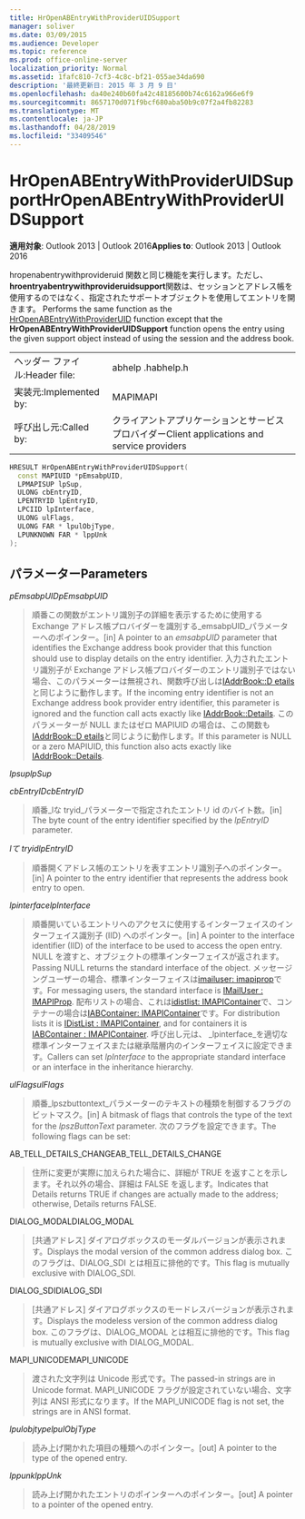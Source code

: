 ```yaml
---
title: HrOpenABEntryWithProviderUIDSupport
manager: soliver
ms.date: 03/09/2015
ms.audience: Developer
ms.topic: reference
ms.prod: office-online-server
localization_priority: Normal
ms.assetid: 1fafc810-7cf3-4c8c-bf21-055ae34da690
description: '最終更新日: 2015 年 3 月 9 日'
ms.openlocfilehash: da40e240b60fa42c48185600b74c6162a966e6f9
ms.sourcegitcommit: 8657170d071f9bcf680aba50b9c07f2a4fb82283
ms.translationtype: MT
ms.contentlocale: ja-JP
ms.lasthandoff: 04/28/2019
ms.locfileid: "33409546"
---
```

# <a name="hropenabentrywithprovideruidsupport"></a><span data-ttu-id="a0205-103">HrOpenABEntryWithProviderUIDSupport</span><span class="sxs-lookup"><span data-stu-id="a0205-103">HrOpenABEntryWithProviderUIDSupport</span></span>

  
  
<span data-ttu-id="a0205-104">**適用対象**: Outlook 2013 | Outlook 2016</span><span class="sxs-lookup"><span data-stu-id="a0205-104">**Applies to**: Outlook 2013 | Outlook 2016</span></span> 
  
<span data-ttu-id="a0205-105">hropenabentrywithprovideruid 関数と同じ機能を実行します。ただし、 **hroentryabentrywithprovideruidsupport**関数は、セッションとアドレス帳を使用するのではなく、指定されたサポートオブジェクトを使用してエントリを開きます。 [](hropenabentrywithprovideruid.md)</span><span class="sxs-lookup"><span data-stu-id="a0205-105">Performs the same function as the [HrOpenABEntryWithProviderUID](hropenabentrywithprovideruid.md) function except that the **HrOpenABEntryWithProviderUIDSupport** function opens the entry using the given support object instead of using the session and the address book.</span></span> 
  
|||
|:-----|:-----|
|<span data-ttu-id="a0205-106">ヘッダー ファイル:</span><span class="sxs-lookup"><span data-stu-id="a0205-106">Header file:</span></span>  <br/> |<span data-ttu-id="a0205-107">abhelp .h</span><span class="sxs-lookup"><span data-stu-id="a0205-107">abhelp.h</span></span>  <br/> |
|<span data-ttu-id="a0205-108">実装元:</span><span class="sxs-lookup"><span data-stu-id="a0205-108">Implemented by:</span></span>  <br/> |<span data-ttu-id="a0205-109">MAPI</span><span class="sxs-lookup"><span data-stu-id="a0205-109">MAPI</span></span>  <br/> |
|<span data-ttu-id="a0205-110">呼び出し元:</span><span class="sxs-lookup"><span data-stu-id="a0205-110">Called by:</span></span>  <br/> |<span data-ttu-id="a0205-111">クライアントアプリケーションとサービスプロバイダー</span><span class="sxs-lookup"><span data-stu-id="a0205-111">Client applications and service providers</span></span>  <br/> |
   
```cpp
HRESULT HrOpenABEntryWithProviderUIDSupport(
  const MAPIUID *pEmsabpUID,
  LPMAPISUP lpSup,
  ULONG cbEntryID,
  LPENTRYID lpEntryID,
  LPCIID lpInterface,
  ULONG ulFlags,
  ULONG FAR * lpulObjType,
  LPUNKNOWN FAR * lppUnk
);
```

## <a name="parameters"></a><span data-ttu-id="a0205-112">パラメーター</span><span class="sxs-lookup"><span data-stu-id="a0205-112">Parameters</span></span>

 <span data-ttu-id="a0205-113">_pEmsabpUID_</span><span class="sxs-lookup"><span data-stu-id="a0205-113">_pEmsabpUID_</span></span>
  
> <span data-ttu-id="a0205-114">順番この関数がエントリ識別子の詳細を表示するために使用する Exchange アドレス帳プロバイダーを識別する_emsabpUID_パラメーターへのポインター。</span><span class="sxs-lookup"><span data-stu-id="a0205-114">[in] A pointer to an  _emsabpUID_ parameter that identifies the Exchange address book provider that this function should use to display details on the entry identifier.</span></span> <span data-ttu-id="a0205-115">入力されたエントリ識別子が Exchange アドレス帳プロバイダーのエントリ識別子ではない場合、このパラメーターは無視され、関数呼び出しは[IAddrBook::D etails](iaddrbook-details.md)と同じように動作します。</span><span class="sxs-lookup"><span data-stu-id="a0205-115">If the incoming entry identifier is not an Exchange address book provider entry identifier, this parameter is ignored and the function call acts exactly like [IAddrBook::Details](iaddrbook-details.md).</span></span> <span data-ttu-id="a0205-116">このパラメーターが NULL またはゼロ MAPIUID の場合は、この関数も[IAddrBook::D etails](iaddrbook-details.md)と同じように動作します。</span><span class="sxs-lookup"><span data-stu-id="a0205-116">If this parameter is NULL or a zero MAPIUID, this function also acts exactly like [IAddrBook::Details](iaddrbook-details.md).</span></span>
    
 <span data-ttu-id="a0205-117">_lpsup_</span><span class="sxs-lookup"><span data-stu-id="a0205-117">_lpSup_</span></span>
  
> 
    
 <span data-ttu-id="a0205-118">_cbEntryID_</span><span class="sxs-lookup"><span data-stu-id="a0205-118">_cbEntryID_</span></span>
  
> <span data-ttu-id="a0205-119">順番_lな tryid_パラメーターで指定されたエントリ id のバイト数。</span><span class="sxs-lookup"><span data-stu-id="a0205-119">[in] The byte count of the entry identifier specified by the  _lpEntryID_ parameter.</span></span> 
    
 <span data-ttu-id="a0205-120">_lて tryid_</span><span class="sxs-lookup"><span data-stu-id="a0205-120">_lpEntryID_</span></span>
  
> <span data-ttu-id="a0205-121">順番開くアドレス帳のエントリを表すエントリ識別子へのポインター。</span><span class="sxs-lookup"><span data-stu-id="a0205-121">[in] A pointer to the entry identifier that represents the address book entry to open.</span></span>
    
 <span data-ttu-id="a0205-122">_lpinterface_</span><span class="sxs-lookup"><span data-stu-id="a0205-122">_lpInterface_</span></span>
  
> <span data-ttu-id="a0205-123">順番開いているエントリへのアクセスに使用するインターフェイスのインターフェイス識別子 (IID) へのポインター。</span><span class="sxs-lookup"><span data-stu-id="a0205-123">[in] A pointer to the interface identifier (IID) of the interface to be used to access the open entry.</span></span> <span data-ttu-id="a0205-124">NULL を渡すと、オブジェクトの標準インターフェイスが返されます。</span><span class="sxs-lookup"><span data-stu-id="a0205-124">Passing NULL returns the standard interface of the object.</span></span> <span data-ttu-id="a0205-125">メッセージングユーザーの場合、標準インターフェイスは[imailuser: imapiprop](imailuserimapiprop.md)です。</span><span class="sxs-lookup"><span data-stu-id="a0205-125">For messaging users, the standard interface is [IMailUser : IMAPIProp](imailuserimapiprop.md).</span></span> <span data-ttu-id="a0205-126">配布リストの場合、これは[idistlist: IMAPIContainer](idistlistimapicontainer.md)で、コンテナーの場合は[IABContainer: IMAPIContainer](iabcontainerimapicontainer.md)です。</span><span class="sxs-lookup"><span data-stu-id="a0205-126">For distribution lists it is [IDistList : IMAPIContainer](idistlistimapicontainer.md), and for containers it is [IABContainer : IMAPIContainer](iabcontainerimapicontainer.md).</span></span> <span data-ttu-id="a0205-127">呼び出し元は、 _lpinterface_を適切な標準インターフェイスまたは継承階層内のインターフェイスに設定できます。</span><span class="sxs-lookup"><span data-stu-id="a0205-127">Callers can set  _lpInterface_ to the appropriate standard interface or an interface in the inheritance hierarchy.</span></span> 
    
 <span data-ttu-id="a0205-128">_ulFlags_</span><span class="sxs-lookup"><span data-stu-id="a0205-128">_ulFlags_</span></span>
  
> <span data-ttu-id="a0205-129">順番_lpszbuttontext_パラメーターのテキストの種類を制御するフラグのビットマスク。</span><span class="sxs-lookup"><span data-stu-id="a0205-129">[in] A bitmask of flags that controls the type of the text for the  _lpszButtonText_ parameter.</span></span> <span data-ttu-id="a0205-130">次のフラグを設定できます。</span><span class="sxs-lookup"><span data-stu-id="a0205-130">The following flags can be set:</span></span> 
    
<span data-ttu-id="a0205-131">AB_TELL_DETAILS_CHANGE</span><span class="sxs-lookup"><span data-stu-id="a0205-131">AB_TELL_DETAILS_CHANGE</span></span>
  
> <span data-ttu-id="a0205-132">住所に変更が実際に加えられた場合に、詳細が TRUE を返すことを示します。それ以外の場合、詳細は FALSE を返します。</span><span class="sxs-lookup"><span data-stu-id="a0205-132">Indicates that Details returns TRUE if changes are actually made to the address; otherwise, Details returns FALSE.</span></span>
    
<span data-ttu-id="a0205-133">DIALOG_MODAL</span><span class="sxs-lookup"><span data-stu-id="a0205-133">DIALOG_MODAL</span></span>
  
> <span data-ttu-id="a0205-134">[共通アドレス] ダイアログボックスのモーダルバージョンが表示されます。</span><span class="sxs-lookup"><span data-stu-id="a0205-134">Displays the modal version of the common address dialog box.</span></span> <span data-ttu-id="a0205-135">このフラグは、DIALOG_SDI とは相互に排他的です。</span><span class="sxs-lookup"><span data-stu-id="a0205-135">This flag is mutually exclusive with DIALOG_SDI.</span></span>
    
<span data-ttu-id="a0205-136">DIALOG_SDI</span><span class="sxs-lookup"><span data-stu-id="a0205-136">DIALOG_SDI</span></span>
  
> <span data-ttu-id="a0205-137">[共通アドレス] ダイアログボックスのモードレスバージョンが表示されます。</span><span class="sxs-lookup"><span data-stu-id="a0205-137">Displays the modeless version of the common address dialog box.</span></span> <span data-ttu-id="a0205-138">このフラグは、DIALOG_MODAL とは相互に排他的です。</span><span class="sxs-lookup"><span data-stu-id="a0205-138">This flag is mutually exclusive with DIALOG_MODAL.</span></span>
    
<span data-ttu-id="a0205-139">MAPI_UNICODE</span><span class="sxs-lookup"><span data-stu-id="a0205-139">MAPI_UNICODE</span></span>
  
> <span data-ttu-id="a0205-140">渡された文字列は Unicode 形式です。</span><span class="sxs-lookup"><span data-stu-id="a0205-140">The passed-in strings are in Unicode format.</span></span> <span data-ttu-id="a0205-141">MAPI_UNICODE フラグが設定されていない場合、文字列は ANSI 形式になります。</span><span class="sxs-lookup"><span data-stu-id="a0205-141">If the MAPI_UNICODE flag is not set, the strings are in ANSI format.</span></span>
    
 <span data-ttu-id="a0205-142">_lpulobjtype_</span><span class="sxs-lookup"><span data-stu-id="a0205-142">_lpulObjType_</span></span>
  
> <span data-ttu-id="a0205-143">読み上げ開かれた項目の種類へのポインター。</span><span class="sxs-lookup"><span data-stu-id="a0205-143">[out] A pointer to the type of the opened entry.</span></span>
    
 <span data-ttu-id="a0205-144">_lppunk_</span><span class="sxs-lookup"><span data-stu-id="a0205-144">_lppUnk_</span></span>
  
> <span data-ttu-id="a0205-145">読み上げ開かれたエントリのポインターへのポインター。</span><span class="sxs-lookup"><span data-stu-id="a0205-145">[out] A pointer to a pointer of the opened entry.</span></span>
    

